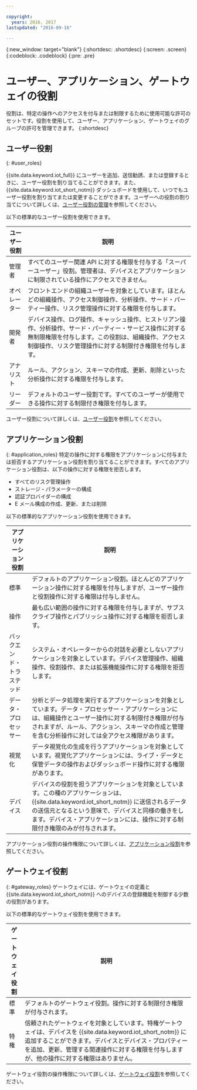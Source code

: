 ```yaml
---

copyright:
  years: 2016, 2017
lastupdated: "2016-09-16"

---
```


{:new_window: target="blank"}
{:shortdesc: .shortdesc}
{:screen: .screen}
{:codeblock: .codeblock}
{:pre: .pre}

# ユーザー、アプリケーション、ゲートウェイの役割

役割は、特定の操作へのアクセスを付与または制限するために使用可能な許可のセットです。役割を使用して、ユーザー、アプリケーション、ゲートウェイのグループの許可を管理できます。
{:shortdesc}

## ユーザー役割
{: #user_roles}

{{site.data.keyword.iot_full}} にユーザーを追加、送信勧誘、または登録するときに、ユーザー役割を割り当てることができます。また、{{site.data.keyword.iot_short_notm}} ダッシュボードを使用して、いつでもユーザー役割を割り当てまたは変更することができます。ユーザーへの役割の割り当てについて詳しくは、[ユーザー役割の管理](managing_user_roles.html)を参照してください。

以下の標準的なユーザー役割を使用できます。

ユーザー役割 | 説明
------------- | -------------
管理者 | すべてのユーザー関連 API に対する権限を付与する「スーパーユーザー」役割。管理者は、デバイスとアプリケーションに制限されている操作にアクセスできません。
オペレーター | フロントエンドの組織ユーザーを対象としています。ほとんどの組織操作、アクセス制御操作、分析操作、サード・パーティー操作、リスク管理操作に対する権限を付与します。
開発者 | デバイス操作、ログ操作、キャッシュ操作、ヒストリアン操作、分析操作、サード・パーティー・サービス操作に対する無制限権限を付与します。この役割は、組織操作、アクセス制御操作、リスク管理操作に対する制限付き権限を付与します。
アナリスト | ルール、アクション、スキーマの作成、更新、削除といった分析操作に対する権限を付与します。
リーダー | デフォルトのユーザー役割です。すべてのユーザーが使用できる操作に対する制限付き権限を付与します。

ユーザー役割について詳しくは、[ユーザー役割](reference/roles_access.html)を参照してください。

## アプリケーション役割
{: #application_roles}
特定の操作に対する権限をアプリケーションに付与または拒否するアプリケーション役割を割り当てることができます。すべてのアプリケーション役割は、以下の操作に対する権限を拒否します。

- すべてのリスク管理操作
- ストレージ・パラメーターの構成
- 認証プロバイダーの構成
- E メール構成の作成、更新、または削除

以下の標準的なアプリケーション役割を使用できます。

アプリケーション役割 | 説明
------------- | -------------
標準 | デフォルトのアプリケーション役割。ほとんどのアプリケーション操作に対する権限を付与しますが、ユーザー操作と役割操作に対する権限は付与しません。   
操作 | 最も広い範囲の操作に対する権限を付与しますが、サブスクライブ操作とパブリッシュ操作に対する権限を拒否します。
バックエンド・トラステッド | システム・オペレーターからの対話を必要としないアプリケーションを対象としています。デバイス管理操作、組織操作、役割操作、または拡張機能操作に対する権限を拒否します。
データ・プロセッサー | 分析とデータ処理を実行するアプリケーションを対象としています。データ・プロセッサー・アプリケーションには、組織操作とユーザー操作に対する制限付き権限が付与されますが、ルール、アクション、スキーマの作成と管理を含む分析操作に対しては全アクセス権限があります。
視覚化 | データ視覚化の生成を行うアプリケーションを対象としています。視覚化アプリケーションには、ライブ・データと保管データの操作およびダッシュボード操作に対する権限があります。
デバイス | デバイスの役割を担うアプリケーションを対象としています。この種のアプリケーションは、{{site.data.keyword.iot_short_notm}} に送信されるデータの送信元となるという意味で、デバイスと同様の働きをします。デバイス・アプリケーションには、操作に対する制限付き権限のみが付与されます。

アプリケーション役割の操作権限について詳しくは、[アプリケーション役割](reference/app_roles_access.html)を参照してください。

## ゲートウェイ役割
{: #gateway_roles}
ゲートウェイには、ゲートウェイの定義と {{site.data.keyword.iot_short_notm}} へのデバイスの登録機能を制御する少数の役割があります。

以下の標準的なゲートウェイ役割を使用できます。

ゲートウェイ役割 | 説明
------------- | -------------
標準 | デフォルトのゲートウェイ役割。操作に対する制限付き権限が付与されます。
特権 | 信頼されたゲートウェイを対象としています。特権ゲートウェイは、デバイスを {{site.data.keyword.iot_short_notm}} に追加することができます。デバイスとデバイス・プロパティーを追加、更新、管理する関連操作に対する権限を付与しますが、他の操作に対する権限はありません。  

ゲートウェイ役割の操作権限について詳しくは、[ゲートウェイ役割](reference/gateway_roles_access.html)を参照してください。
